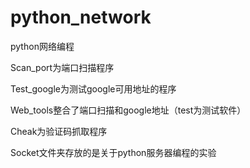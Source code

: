 # python_network

python网络编程

Scan_port为端口扫描程序

Test_google为测试google可用地址的程序

Web_tools整合了端口扫描和google地址（test为测试软件）

Cheak为验证码抓取程序

Socket文件夹存放的是关于python服务器编程的实验
